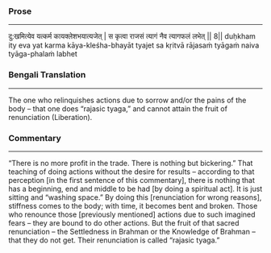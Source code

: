 ### Prose 
 --- 
दु:खमित्येव यत्कर्म कायक्लेशभयात्यजेत् |
स कृत्वा राजसं त्यागं नैव त्यागफलं लभेत् || 8||
duḥkham ity eva yat karma kāya-kleśha-bhayāt tyajet
sa kṛitvā rājasaṁ tyāgaṁ naiva tyāga-phalaṁ labhet

### Bengali Translation 
 --- 
The one who relinquishes actions due to sorrow and/or the pains of the body – that one does “rajasic tyaga,” and cannot attain the fruit of renunciation (Liberation). 

### Commentary 
 --- 
“There is no more profit in the trade. There is nothing but bickering.” That teaching of doing actions without the desire for results – according to that perception [in the first sentence of this commentary], there is nothing that has a beginning, end and middle to be had [by doing a spiritual act]. It is just sitting and “washing space.” By doing this [renunciation for wrong reasons], stiffness comes to the body; with time, it becomes bent and broken. Those who renounce those [previously mentioned] actions due to such imagined fears – they are bound to do other actions. But the fruit of that sacred renunciation – the Settledness in Brahman or the Knowledge of Brahman – that they do not get. Their renunciation is called “rajasic tyaga.”